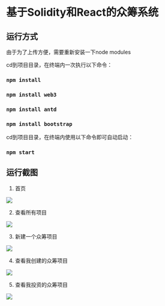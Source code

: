 # 基于Solidity和React的众筹系统

## 运行方式

由于为了上传方便，需要重新安装一下node modules

cd到项目目录，在终端内一次执行以下命令：

### `npm install`

### `npm install web3`

### `npm install antd`

### `npm install bootstrap`

cd到项目目录，在终端内使用以下命令即可自动启动：

### `npm start`

## 运行截图

1. 首页

![](http://zjusdn.top/static/home.png)

2. 查看所有项目

![](http://zjusdn.top/static/view_all_project.png)

3. 新建一个众筹项目

![](http://zjusdn.top/static/create_new_project.png)

4. 查看我创建的众筹项目

![](http://zjusdn.top/static/view_my_raise_project.png)

5. 查看我投资的众筹项目

![](http://zjusdn.top/static/view_my_invest_project.png)

